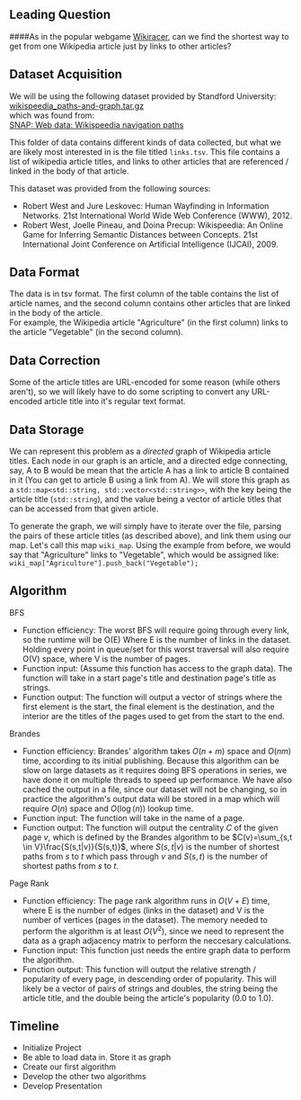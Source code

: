 ## Leading Question 

####As in the popular webgame [Wikiracer](https://www.thewikigame.com/group), can we find the shortest way to get from one Wikipedia article just by links to other articles?

## Dataset Acquisition

We will be using the following dataset provided by Standford University:   
[wikispeedia_paths-and-graph.tar.gz](http://snap.stanford.edu/data/wikispeedia/wikispeedia_paths-and-graph.tar.gz)   
which was found from:  
[SNAP: Web data: Wikispeedia navigation paths](http://snap.stanford.edu/data/wikispeedia.html)   

This folder of data contains different kinds of data collected, but what we are likely most interested in is the file titled `links.tsv`. This file contains a list of wikipedia article titles, and links to other articles that are referenced / linked in the body of that article.

This dataset was provided from the following sources:  
- Robert West and Jure Leskovec: Human Wayfinding in Information Networks. 21st International World Wide Web Conference (WWW), 2012.  
- Robert West, Joelle Pineau, and Doina Precup: Wikispeedia: An Online Game for Inferring Semantic Distances between Concepts. 21st International Joint Conference on Artificial Intelligence (IJCAI), 2009.  

## Data Format

The data is in tsv format. The first column of the table contains the list of article names, and the second column contains other articles that are linked in the body of the article.  
For example, the Wikipedia article "Agriculture" (in the first column) links to the article "Vegetable" (in the second column). 

## Data Correction

Some of the article titles are URL-encoded for some reason (while others aren't), so we will likely have to do some scripting to convert any URL-encoded article title into it's regular text format.

## Data Storage

We can represent this problem as a *directed* graph of Wikipedia article titles. Each node in our graph is an article, and a directed edge connecting, say, A to B would be mean that the article A has a link to article B contained in it (You can get to article B using a link from A). 
We will store this graph as a `std::map<std::string, std::vector<std::string>>`, with the key being the article title (`std::string`), and the value being a vector of article titles that can be accessed from that given article.

To generate the graph, we will simply have to iterate over the file, parsing the pairs of these article titles (as described above), and link them using our map. Let's call this map `wiki_map`. Using the example from before, we would say that "Agriculture" links to "Vegetable", which would be assigned like: `wiki_map["Agriculture"].push_back("Vegetable");`

## Algorithm

BFS
- Function efficiency: The worst BFS will require going through every link, so the runtime will be O(E) Where E is the number of links in the dataset. Holding every point in queue/set for this worst traversal will also require O(V) space, where V is the number of pages. 
- Function input: (Assume this function has access to the graph data). The function will take in a start page's title and destination page's title as strings. 
- Function output: The function will output a vector of strings where the first element is the start, the final element is the destination, and the interior are the titles of the pages used to get from the start to the end.

Brandes
- Function efficiency: Brandes' algorithm takes $O(n+m)$ space and $O(nm)$ time, according to its initial publishing. Because this algorithm can be slow on large datasets as it requires doing BFS operations in series, we have done it on multiple threads to speed up performance. We have also cached the output in a file, since our dataset will not be changing, so in practice the algorithm's output data will be stored in a map which will require $O(n)$ space and $O(\log(n))$ lookup time.
- Function input: The function will take in the name of a page.
- Function output: The function will output the centrality $C$ of the given page $v$, which is defined by the Brandes algorithm to be $C(v)=\sum_{s,t \in V}\frac{S(s,t|v)}{S(s,t)}$, where $S(s,t|v)$ is the number of shortest paths from $s$ to $t$ which pass through $v$ and $S(s,t)$ is the number of shortest paths from $s$ to $t$.

Page Rank
- Function efficiency: The page rank algorithm runs in $O(V + E)$ time, where E is the number of edges (links in the dataset) and V is the number of vertices (pages in the dataset). The memory needed to perform the algorithm is at least $O(V^2)$, since we need to represent the data as a graph adjacency matrix to perform the neccesary calculations.
- Function input: This function just needs the entire graph data to perform the algorithm.
- Function output: This function will output the relative strength / popularity of every page, in descending order of popularity. This will likely be a vector of pairs of strings and doubles, the string being the article title, and the double being the article's popularity (0.0 to 1.0).

## Timeline

- Initialize Project
- Be able to load data in. Store it as graph
- Create our first algorithm
- Develop the other two algorithms
- Develop Presentation
